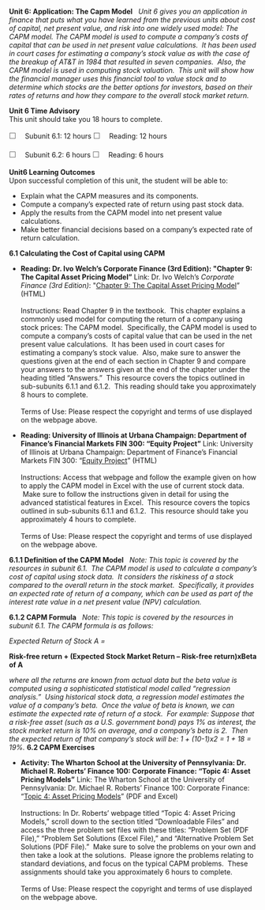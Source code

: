 **Unit 6: Application: The Capm Model** <span id="6"></span> 
*Unit 6 gives you an application in finance that puts what you have
learned from the previous units about cost of capital, net present
value, and risk into one widely used model: The CAPM model. The CAPM
model is used to compute a company’s costs of capital that can be used
in net present value calculations.  It has been used in court cases for
estimating a company’s stock value as with the case of the breakup of
AT&T in 1984 that resulted in seven companies.  Also, the CAPM model is
used in computing stock valuation.  This unit will show how the
financial manager uses this financial tool to value stock and to
determine which stocks are the better options for investors, based on
their rates of returns and how they compare to the overall stock market
return.*

**Unit 6 Time Advisory**  
This unit should take you 18 hours to complete.  
  
 <span
style="color: rgb(85, 85, 85); font-family: 'Myriad Pro', 'Gill Sans', 'Gill Sans MT', Calibri, sans-serif; font-size: 16px; line-height: 24px; text-align: left; -webkit-text-size-adjust: none; ">☐
   </span>Subunit 6.1: 12 hours
<span
style="color: rgb(85, 85, 85); font-family: 'Myriad Pro', 'Gill Sans', 'Gill Sans MT', Calibri, sans-serif; font-size: 16px; line-height: 24px; text-align: left; -webkit-text-size-adjust: none; ">☐
   </span>Reading: 12 hours

<span
style="color: rgb(85, 85, 85); font-family: 'Myriad Pro', 'Gill Sans', 'Gill Sans MT', Calibri, sans-serif; font-size: 16px; line-height: 24px; text-align: left; -webkit-text-size-adjust: none; ">☐
   </span>Subunit 6.2: 6 hours
<span
style="color: rgb(85, 85, 85); font-family: 'Myriad Pro', 'Gill Sans', 'Gill Sans MT', Calibri, sans-serif; font-size: 16px; line-height: 24px; text-align: left; -webkit-text-size-adjust: none; ">☐
   </span>Reading: 6 hours

**Unit6 Learning Outcomes**  
Upon successful completion of this unit, the student will be able to:  
-   Explain what the CAPM measures and its components.
-   Compute a company’s expected rate of return using past stock data.
-   Apply the results from the CAPM model into net present value
    calculations.
-   Make better financial decisions based on a company’s expected rate
    of return calculation.

**6.1 Calculating the Cost of Capital using CAPM** <span
id="6.1"></span> 
-   **Reading: Dr. Ivo Welch’s Corporate Finance (3rd Edition): "Chapter
    9: The Capital Asset Pricing Model”**
    Link: Dr. Ivo Welch’s *Corporate Finance (3rd Edition)*: "[Chapter
    9: The Capital Asset Pricing
    Model](http://book.ivo-welch.info/fcgi-bin/ed3.fpl?Chapter9)”
    (HTML)  
        
     Instructions: Read Chapter 9 in the textbook.  This chapter
    explains a commonly used model for computing the return of a company
    using stock prices: The CAPM model.  Specifically, the CAPM model is
    used to compute a company’s costs of capital value that can be used
    in the net present value calculations.  It has been used in court
    cases for estimating a company’s stock value.  Also, make sure to
    answer the questions given at the end of each section in Chapter 9
    and compare your answers to the answers given at the end of the
    chapter under the heading titled “Answers.”  This resource covers
    the topics outlined in sub-subunits 6.1.1 and 6.1.2.  This reading
    should take you approximately 8 hours to complete.  
        
     Terms of Use: Please respect the copyright and terms of use
    displayed on the webpage above.

-   **Reading: University of Illinois at Urbana Champaign: Department of
    Finance’s Financial Markets FIN 300: “Equity Project”**
    Link: University of Illinois at Urbana Champaign: Department of
    Finance’s Financial Markets FIN 300: “[Equity
    Project](http://www.business.illinois.edu/broker/fin300/p-equity-excel.asp)”
    (HTML)  
        
     Instructions: Access that webpage and follow the example given on
    how to apply the CAPM model in Excel with the use of current stock
    data.  Make sure to follow the instructions given in detail for
    using the advanced statistical features in Excel.  This resource
    covers the topics outlined in sub-subunits 6.1.1 and 6.1.2.  This
    resource should take you approximately 4 hours to complete.  
        
     Terms of Use: Please respect the copyright and terms of use
    displayed on the webpage above.

**6.1.1 Definition of the CAPM Model** <span id="6.1.1"></span> 
*Note: This topic is covered by the resources in subunit 6.1.  The CAPM
model is used to calculate a company’s cost of capital using stock data.
 It considers the riskiness of a stock compared to the overall return in
the stock market.  Specifically, it provides an expected rate of return
of a company, which can be used as part of the interest rate value in a
net present value (NPV) calculation.*

**6.1.2 CAPM Formula** <span id="6.1.2"></span> 
*Note: This topic is covered by the resources in subunit 6.1. The CAPM
formula is as follows:*

*Expected Return of Stock A =*

**Risk-free return + (Expected Stock Market Return – Risk-free
return)xBeta of A**

*where all the returns are known from actual data but the beta value is
computed using a sophisticated statistical model called “regression
analysis.”  Using historical stock data, a regression model estimates
the value of a company’s beta.  Once the value of beta is known, we can
estimate the expected rate of return of a stock.  For example: Suppose
that a risk-free asset (such as a U.S. government bond) pays 1% as
interest, the stock market return is 10% on average, and a company’s
beta is 2.  Then the expected return of that company’s stock will be:
1 + (10-1)x2 = 1 + 18 = 19%.*
**6.2 CAPM Exercises** <span id="6.2"></span> 
-   **Activity: The Wharton School at the University of Pennsylvania:
    Dr. Michael R. Roberts’ Finance 100: Corporate Finance: “Topic 4:
    Asset Pricing Models”**
    Link: The Wharton School at the University of Pennsylvania: Dr.
    Michael R. Roberts’ Finance 100: Corporate Finance: “[Topic 4: Asset
    Pricing
    Models](https://web.archive.org/web/20120626074750/http://finance.wharton.upenn.edu/~mrrobert/teaching_files/fin100/TopicPages/tp%20CAPM.html)”
    (PDF and Excel)  
        
     Instructions: In Dr. Roberts’ webpage titled “Topic 4: Asset
    Pricing Models,” scroll down to the section titled “Downloadable
    Files” and access the three problem set files with these titles:
    “Problem Set (PDF File),” “Problem Set Solutions (Excel File),” and
    “Alternative Problem Set Solutions (PDF File).”  Make sure to solve
    the problems on your own and then take a look at the solutions.
     Please ignore the problems relating to standard deviations, and
    focus on the typical CAPM problems.  These assignments should take
    you approximately 6 hours to complete.  
        
     Terms of Use: Please respect the copyright and terms of use
    displayed on the webpage above.


